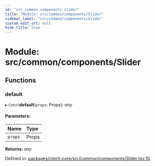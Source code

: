 ```yaml
---
id: "src_common_components_slider"
title: "Module: src/common/components/Slider"
sidebar_label: "src/common/components/Slider"
custom_edit_url: null
hide_title: true
---
```


# Module: src/common/components/Slider

## Functions

### default

▸ `Const`**default**(`props`: Props): *any*

#### Parameters:

Name | Type |
:------ | :------ |
`props` | Props |

**Returns:** *any*

Defined in: [packages/client-core/src/common/components/Slider.tsx:10](https://github.com/xr3ngine/xr3ngine/blob/77d12cea0/packages/client-core/src/common/components/Slider.tsx#L10)
